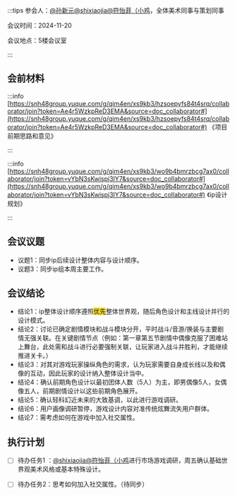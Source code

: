 :::tips
参会人：[@孙新元](undefined/dghxd4sy)[@shixiaojia](undefined/shixiaojia-0usvi)[@符怡菲（小鸡](undefined/fuyifeixiaoji)，全体美术同事与策划同事

会议时间：2024-11-20

会议地点：5楼会议室

:::

## 会前材料 
:::info
[https://snh48group.yuque.com/g/qim4en/xs9kb3/hzsoepyfs84t4srq/collaborator/join?token=Ae4r5WzkpReD3EMA&source=doc_collaborator#](https://snh48group.yuque.com/g/qim4en/xs9kb3/hzsoepyfs84t4srq/collaborator/join?token=Ae4r5WzkpReD3EMA&source=doc_collaborator#) 《项目前期思路和意见》

:::

:::info
[https://snh48group.yuque.com/g/qim4en/xs9kb3/wo9b4bmrzbcg7ax0/collaborator/join?token=vYbN3sKwispj3IY7&source=doc_collaborator#](https://snh48group.yuque.com/g/qim4en/xs9kb3/wo9b4bmrzbcg7ax0/collaborator/join?token=vYbN3sKwispj3IY7&source=doc_collaborator#) 《ip设计规划》

:::

## 会议议题
+ 议题1：同步ip后续设计整体内容与设计顺序。
+ 议题3：同步ip组本周主要工作。

## 会议结论
+ 结论1：ip整体设计顺序遵照<font style="background-color:#FBDE28;">优先</font>整体世界观，随后角色设计和主线设计并行的设计模式。
+ 结论2：讨论已确定剧情模块和战斗模块分开，平时战斗/音游/换装与主要剧情无强关联。在关键剧情节点（例如：第一章第五节剧情中偶像克服了困难站上舞台，此处需和战斗进行必要强制关联，让玩家进入战斗并胜利，才能继续推进关卡。）
+ 结论3：对其对游戏玩家操纵角色的需求，认为玩家需要自身成长线以及和偶像的互动，因此玩家的设计纳入整体设计当中。
+ 结论4：确认前期角色设计以最初团体人数（5人）为主，即男偶像5人，女偶像五人，前期剧情设计以这些前期角色展开。
+ 结论5：确认轻科幻近未来的大致基调，以此进行游戏调研。
+ 结论6：用户画像调研暂停，游戏设计内容对准传统炫舞流失用户群体。
+ 结论7：需考虑如何在游戏中加入社交属性。

## 执行计划
- [ ] 待办任务1 ：[@shixiaojia](undefined/shixiaojia-0usvi)[@符怡菲（小鸡](undefined/fuyifeixiaoji)进行市场游戏调研，周五确认基础世界观美术风格或基本特殊设计。
- [ ] 待办任务2：思考如何加入社交属性。（待同步）

